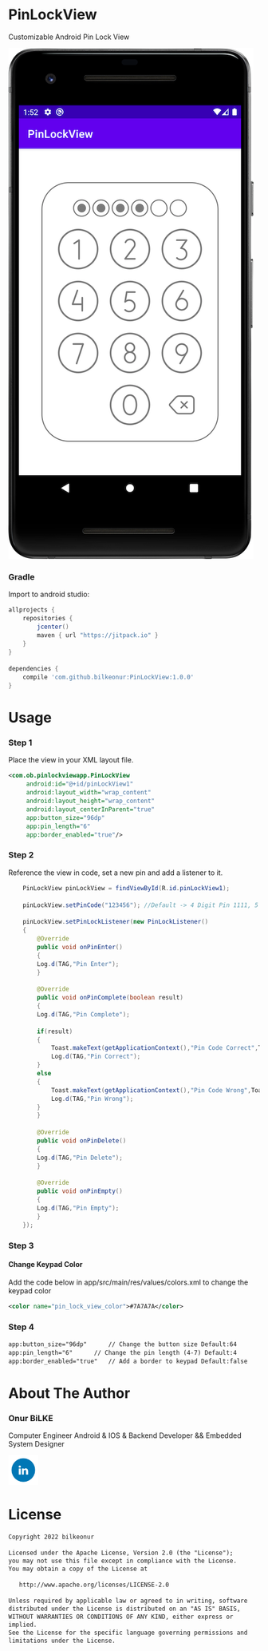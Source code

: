 # PinLockView
Customizable Android Pin Lock View

![PinLockView](https://github.com/bilkeonur/PinLockView/blob/master/screens/screen.png)

### Gradle

Import to android studio:
```groovy
allprojects {
    repositories {
        jcenter()
        maven { url "https://jitpack.io" }
    }
}

dependencies {
	compile 'com.github.bilkeonur:PinLockView:1.0.0'
}
```

# Usage

### Step 1

Place the view in your XML layout file.

```xml
<com.ob.pinlockviewapp.PinLockView
     android:id="@+id/pinLockView1"
     android:layout_width="wrap_content"
     android:layout_height="wrap_content"
     android:layout_centerInParent="true"
     app:button_size="96dp"
     app:pin_length="6"
     app:border_enabled="true"/>
```

### Step 2

Reference the view in code, set a new pin and add a listener to it.

```java
    PinLockView pinLockView = findViewById(R.id.pinLockView1);
    
    pinLockView.setPinCode("123456"); //Default -> 4 Digit Pin 1111, 5 Digit Pin 11111, 6 Digit Pin 111111
    
    pinLockView.setPinLockListener(new PinLockListener()
    {
        @Override
        public void onPinEnter()
        {
	    Log.d(TAG,"Pin Enter");
        }

        @Override
        public void onPinComplete(boolean result)
        {
	    Log.d(TAG,"Pin Complete");

	    if(result)
	    {
	        Toast.makeText(getApplicationContext(),"Pin Code Correct",Toast.LENGTH_SHORT).show();
	        Log.d(TAG,"Pin Correct");
	    }
	    else
	    {
	        Toast.makeText(getApplicationContext(),"Pin Code Wrong",Toast.LENGTH_SHORT).show();
	        Log.d(TAG,"Pin Wrong");
	    }
        }

        @Override
        public void onPinDelete()
        {
	    Log.d(TAG,"Pin Delete");
        }

        @Override
        public void onPinEmpty()
        {
	    Log.d(TAG,"Pin Empty");
        }
    });
  ```
### Step 3

#### Change Keypad Color
Add the code below in app/src/main/res/values/colors.xml to change the keypad color 

```xml
<color name="pin_lock_view_color">#7A7A7A</color>
```

### Step 4

```xml
app:button_size="96dp"		// Change the button size Default:64
app:pin_length="6"		// Change the pin length (4-7) Default:4
app:border_enabled="true"	// Add a border to keypad Default:false
```

# About The Author

### Onur BiLKE

Computer Engineer
Android & IOS & Backend Developer && Embedded System Designer

<a href="https://www.linkedin.com/in/onur-bilke-55b04275/"><img src="https://github.com/aritraroy/social-icons/blob/master/linkedin-icon.png?raw=true" width="60"></a>

# License

```
Copyright 2022 bilkeonur

Licensed under the Apache License, Version 2.0 (the "License");
you may not use this file except in compliance with the License.
You may obtain a copy of the License at

   http://www.apache.org/licenses/LICENSE-2.0

Unless required by applicable law or agreed to in writing, software
distributed under the License is distributed on an "AS IS" BASIS,
WITHOUT WARRANTIES OR CONDITIONS OF ANY KIND, either express or implied.
See the License for the specific language governing permissions and
limitations under the License.
```

